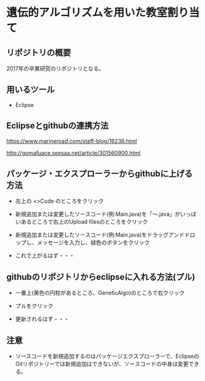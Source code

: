 # 遺伝的アルゴリズムを用いた教室割り当て

## リポジトリの概要

2017年の卒業研究のリポジトリとなる。

## 用いるツール

- Eclipse

## Eclipseとgithubの連携方法

https://www.marineroad.com/staff-blog/16236.html

http://gomafuace.seesaa.net/article/301560900.html

## パッケージ・エクスプローラーからgithubに上げる方法

- 左上の <>Code のところをクリック

- 新規追加または変更したソースコード(例:Main.java)を「～.java」がいっぱいあるところで右上のUpload filesのところをクリック

- 新規追加または変更したソースコード(例:Main.java)をドラッグアンドドロップし、メッセージを入力し、緑色のボタンをクリック

- これで上がるはず・・・

## githubのリポジトリからeclipseに入れる方法(プル)

- 一番上(黄色の円柱があるところ、GeneticAlgo)のところで右クリック

- プルをクリック

- 更新されるはず・・・

## 注意

- ソースコードを新規追加するのはパッケージエクスプローラーで、EclipseのGitリポジトリーでは新規追加はできないが、ソースコードの中身は変更できる。
